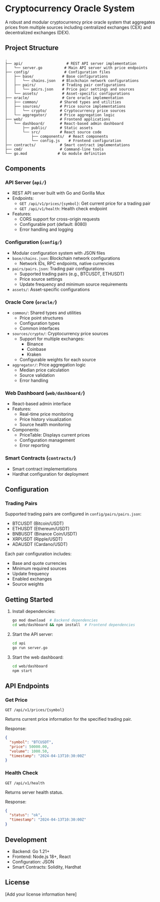# Cryptocurrency Oracle System

A robust and modular cryptocurrency price oracle system that aggregates prices from multiple sources including centralized exchanges (CEX) and decentralized exchanges (DEX).

## Project Structure

```
.
├── api/                    # REST API server implementation
│   └── server.go          # Main API server with price endpoints
├── config/                # Configuration files
│   ├── base/             # Base configurations
│   │   └── chains.json   # Blockchain network configurations
│   ├── pairs/            # Trading pair configurations
│   │   └── pairs.json    # Price pair settings and sources
│   └── assets/           # Asset-specific configurations
├── oracle/               # Core oracle implementation
│   ├── common/          # Shared types and utilities
│   ├── sources/         # Price source implementations
│   │   └── crypto/      # Cryptocurrency price sources
│   └── aggregator/      # Price aggregation logic
├── web/                 # Frontend applications
│   └── dashboard/       # React-based admin dashboard
│       ├── public/      # Static assets
│       └── src/         # React source code
│           ├── components/  # React components
│           └── config.js    # Frontend configuration
├── contracts/           # Smart contract implementations
├── cmd/                 # Command-line tools
└── go.mod              # Go module definition
```

## Components

### API Server (`api/`)
- REST API server built with Go and Gorilla Mux
- Endpoints:
  - `GET /api/v1/prices/{symbol}`: Get current price for a trading pair
  - `GET /api/v1/health`: Health check endpoint
- Features:
  - CORS support for cross-origin requests
  - Configurable port (default: 8080)
  - Error handling and logging

### Configuration (`config/`)
- Modular configuration system with JSON files
- `base/chains.json`: Blockchain network configurations
  - Network IDs, RPC endpoints, native currencies
- `pairs/pairs.json`: Trading pair configurations
  - Supported trading pairs (e.g., BTCUSDT, ETHUSDT)
  - Price source settings
  - Update frequency and minimum source requirements
- `assets/`: Asset-specific configurations

### Oracle Core (`oracle/`)
- `common/`: Shared types and utilities
  - Price point structures
  - Configuration types
  - Common interfaces
- `sources/crypto/`: Cryptocurrency price sources
  - Support for multiple exchanges:
    - Binance
    - Coinbase
    - Kraken
  - Configurable weights for each source
- `aggregator/`: Price aggregation logic
  - Median price calculation
  - Source validation
  - Error handling

### Web Dashboard (`web/dashboard/`)
- React-based admin interface
- Features:
  - Real-time price monitoring
  - Price history visualization
  - Source health monitoring
- Components:
  - PriceTable: Displays current prices
  - Configuration management
  - Error reporting

### Smart Contracts (`contracts/`)
- Smart contract implementations
- Hardhat configuration for deployment

## Configuration

### Trading Pairs
Supported trading pairs are configured in `config/pairs/pairs.json`:
- BTCUSDT (Bitcoin/USDT)
- ETHUSDT (Ethereum/USDT)
- BNBUSDT (Binance Coin/USDT)
- XRPUSDT (Ripple/USDT)
- ADAUSDT (Cardano/USDT)

Each pair configuration includes:
- Base and quote currencies
- Minimum required sources
- Update frequency
- Enabled exchanges
- Source weights

## Getting Started

1. Install dependencies:
   ```bash
   go mod download  # Backend dependencies
   cd web/dashboard && npm install  # Frontend dependencies
   ```

2. Start the API server:
   ```bash
   cd api
   go run server.go
   ```

3. Start the web dashboard:
   ```bash
   cd web/dashboard
   npm start
   ```

## API Endpoints

### Get Price
```
GET /api/v1/prices/{symbol}
```
Returns current price information for the specified trading pair.

Response:
```json
{
  "symbol": "BTCUSDT",
  "price": 50000.00,
  "volume": 1000.50,
  "timestamp": "2024-04-13T10:30:00Z"
}
```

### Health Check
```
GET /api/v1/health
```
Returns server health status.

Response:
```json
{
  "status": "ok",
  "timestamp": "2024-04-13T10:30:00Z"
}
```

## Development

- Backend: Go 1.21+
- Frontend: Node.js 18+, React
- Configuration: JSON
- Smart Contracts: Solidity, Hardhat

## License

[Add your license information here] 